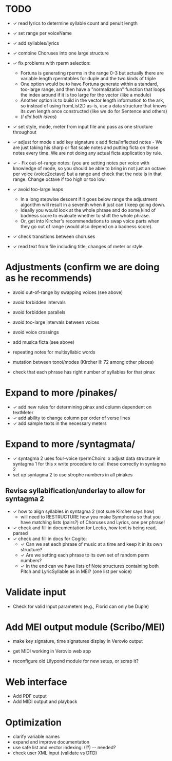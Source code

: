 # TODO

<!-- check mark is U+2713 -->

- ✓ read lyrics to determine syllable count and penult length
- ✓ set range per voiceName 
- ✓ add syllables/lyrics
- ✓ combine Choruses into one large structure
- ✓ fix problems with rperm selection:
    - Fortuna is generating rperms in the range 0-3 but actually there are
      variable length rpermtables for duple and the two kinds of triple
    - One option would be to have Fortuna generate within a standard,
      too-large range, and then have a "normalization" function that loops the
      index around if it is too large for the vector (like a modulo)
    - Another option is to build in the vector length information to the ark,
        so instead of using fromList2D as-is, use a data structure that knows
        its own length once constructed (like we do for Sentence and others)
    - (*I did both ideas*)

- ✓ set style, mode, meter from input file and pass as one structure throughout
- ✓ adjust for mode
    x add key signature
    x add ficta/inflected notes
        - We are just taking his sharp or flat scale notes and putting ficta
          on those notes every time. We are not doing any actual ficta
          application by rule. 
- ✓ - Fix out-of-range notes: (you are setting notes per voice with knowledge of
   mode, so you should be able to bring in not just an octave per voice
   (voice2octave) but a range and check that the note is in that range.
   Change octave if too high or too low.
- ✓ avoid too-large leaps
    - In a long stepwise descent if it goes below range the adjustment
      algorithm will result in a seventh when it just can't keep going down.
    - Ideally you would look at the whole phrase and do some kind of badness
      score to evaluate whether to shift the whole phrase.
    - Or, get into Kircher's recommendations to swap voice parts when they go
      out of range (would also depend on a badness score).

- ✓ check transitions between choruses

- ✓ read text from file including title, changes of meter or  style

# Adjustments (confirm we are doing as he recommends)

- avoid out-of-range by swapping voices (see above)
- avoid forbidden intervals 
- avoid forbidden parallels
- avoid too-large intervals between voices
- avoid voice crossings
- add musica ficta (see above)
- repeating notes for multisyllabic words
- mutation between tonoi/modes (Kircher II: 72 among other places)

- check that each phrase has right number of syllables for that pinax

# Expand to more /pinakes/
- ✓ add new rules for determining pinax and column dependent on textMeter
- ✓ add ability to change column per order of verse lines
- ✓ add sample texts in the necessary meters

# Expand to more /syntagmata/
- ✓ syntagma 2 uses four-voice rpermChoirs:
    x adjust data structure in syntagma 1 for this 
    x write procedure to call these correctly in syntagma 2
- set up syntagma 2 to use strophe numbers in all pinakes

## Revise syllabification/underlay to allow for syntagma 2

- ✓ how to align syllables in syntagma 2 (not sure Kircher says how)
    - will need to RESTRUCTURE how you make Symphonia so that you have
      matching lists (pairs?) of Choruses and Lyrics, one per phrase!
- ✓ check and fill in documentation for Lectio, how text is being read, parsed
- ✓ check and fill in docs for Cogito:
    - ✓ Can we set each phrase of music at a time and keep it in its own
      structure?
    - ✓ Are we setting each phrase to its own set of random perm numbers?
    - ✓ In the end can we have lists of Note structures containing both Pitch
      and LyricSyllable as in MEI? (one list per voice)

# Validate input

- Check for valid input parameters (e.g., Florid can only be Duple)

# Add MEI output module (Scribo/MEI)
- make key signature, time signatures display in Verovio output
- get MIDI working in Verovio web app

- reconfigure old Lilypond module for new setup, or scrap it?

# Web interface
- Add PDF output
- Add MIDI output and playback

# Optimization

- clarify variable names
- expand and improve documentation
- use safe list and vector indexing: (!?) -- needed?
- check user XML input (validate vs DTD)




